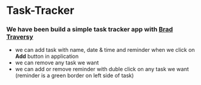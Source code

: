 # Task-Tracker
### We have been build a simple task tracker app with [Brad Traversy](https://www.youtube.com/watch?v=w7ejDZ8SWv8)

- we can add task with name, date & time and reminder when we click on **Add** button in application
- we can remove any task we want
- we can add or remove reminder with duble click on any task we want (reminder is a green border on left side of task)
